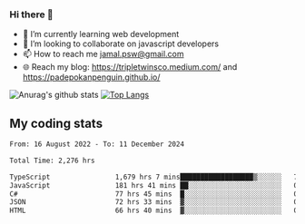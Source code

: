 ### Hi there 👋

<!--
**padepokanpenguin/padepokanpenguin** is a ✨ _special_ ✨ repository because its `README.md` (this file) appears on your GitHub profile.
-->

- 🌱 I’m currently learning  web development
- 👯 I’m looking to collaborate on javascript developers
- 📫 How to reach me jamal.psw@gmail.com
- 🌐 Reach my blog:
   https://tripletwinsco.medium.com/ and
   https://padepokanpenguin.github.io/

![Anurag's github stats](https://github-readme-stats.vercel.app/api?username=padepokanpenguin&count_private=true&disable_animations=false&show_icons=true&theme=default)
[![Top Langs](https://github-readme-stats.vercel.app/api/top-langs/?username=padepokanpenguin&theme=default&layout=compact)](https://github.com/padepokanpenguin)

## My coding stats

<!--START_SECTION:waka-->

```txt
From: 16 August 2022 - To: 11 December 2024

Total Time: 2,276 hrs

TypeScript                1,679 hrs 7 mins██████████████████▒░░░░░░   73.77 %
JavaScript                181 hrs 41 mins ██░░░░░░░░░░░░░░░░░░░░░░░   07.98 %
C#                        77 hrs 45 mins  █░░░░░░░░░░░░░░░░░░░░░░░░   03.42 %
JSON                      72 hrs 33 mins  ▓░░░░░░░░░░░░░░░░░░░░░░░░   03.19 %
HTML                      66 hrs 40 mins  ▓░░░░░░░░░░░░░░░░░░░░░░░░   02.93 %
```

<!--END_SECTION:waka-->


